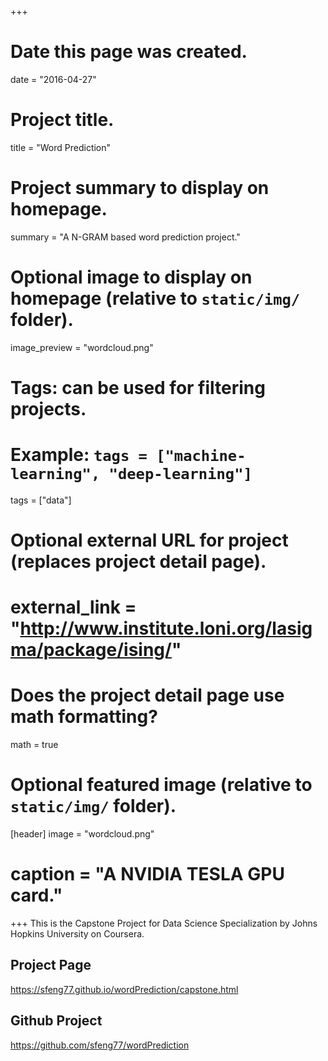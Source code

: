 +++
# Date this page was created.
date = "2016-04-27"

# Project title.
title = "Word Prediction"

# Project summary to display on homepage.
summary = "A N-GRAM based word prediction project."

# Optional image to display on homepage (relative to `static/img/` folder).
image_preview = "wordcloud.png"

# Tags: can be used for filtering projects.
# Example: `tags = ["machine-learning", "deep-learning"]`
tags = ["data"]

# Optional external URL for project (replaces project detail page).
# external_link = "http://www.institute.loni.org/lasigma/package/ising/"

# Does the project detail page use math formatting?
math = true

# Optional featured image (relative to `static/img/` folder).
[header]
image = "wordcloud.png"
# caption = "A NVIDIA TESLA GPU card."

+++
This is the Capstone Project for Data Science Specialization by Johns Hopkins University on Coursera.

## Project Page  
https://sfeng77.github.io/wordPrediction/capstone.html

## Github Project
https://github.com/sfeng77/wordPrediction






